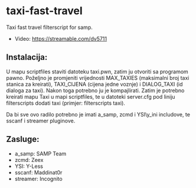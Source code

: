# taxi-fast-travel
Taxi fast travel filterscript for samp.
- Video: https://streamable.com/dv5711

## Instalacija:
U mapu scriptfiles staviti datoteku taxi.pwn, zatim ju otvoriti sa programom pawno. 
Poželjno je promjeniti vrijednosti MAX_TAXIES (maksimalni broj taxi stanica za kreirati),
TAXI_CIJENA (cijena jedne voznje) i DIALOG_TAXI (id dialoga za taxi). 
Nakon toga potrebno ju je kompajlirati. Zatim je potrebno kreirati mapu Taxi u mapi scriptfiles, te
u datoteki server.cfg pod liniju filterscripts dodati taxi (primjer: filterscripts taxi).

Da bi sve ovo radilo potrebno je imati a_samp, zcmd i YSI\y_ini includove, te sscanf i streamer pluginove.

## Zasluge: 
- a_samp: SAMP Team
- zcmd: Zeex
- YSI: Y-Less
- sscanf: Maddinat0r
- streamer: Incognito
